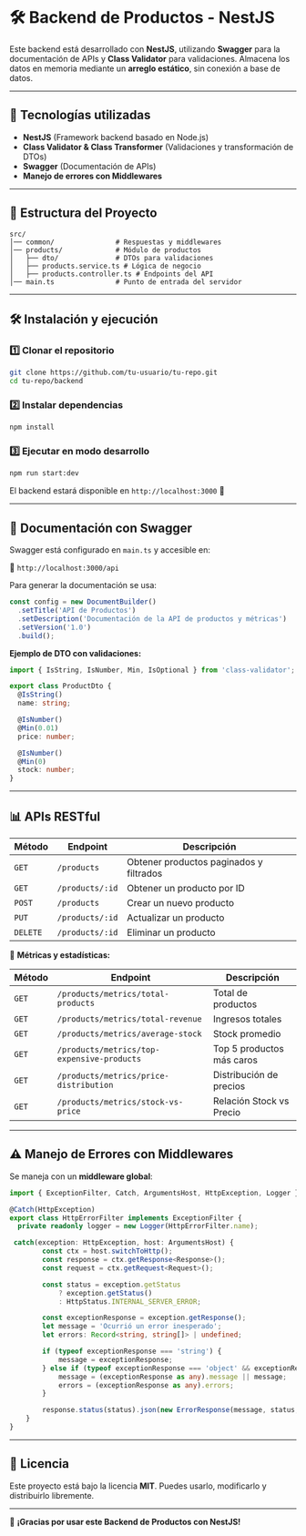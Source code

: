 # 🛠️ Backend de Productos - NestJS

Este backend está desarrollado con **NestJS**, utilizando **Swagger** para la documentación de APIs y **Class Validator** para validaciones. Almacena los datos en memoria mediante un **arreglo estático**, sin conexión a base de datos.

---

## 🚀 Tecnologías utilizadas

- **NestJS** (Framework backend basado en Node.js)
- **Class Validator & Class Transformer** (Validaciones y transformación de DTOs)
- **Swagger** (Documentación de APIs)
- **Manejo de errores con Middlewares**

---

## 📂 Estructura del Proyecto

```plaintext
src/
│── common/               # Respuestas y middlewares
│── products/             # Módulo de productos
│   ├── dto/              # DTOs para validaciones
│   ├── products.service.ts # Lógica de negocio
│   ├── products.controller.ts # Endpoints del API
│── main.ts               # Punto de entrada del servidor
```

---

## 🛠️ Instalación y ejecución

### 1️⃣ Clonar el repositorio

```bash
git clone https://github.com/tu-usuario/tu-repo.git
cd tu-repo/backend
```

### 2️⃣ Instalar dependencias

```bash
npm install
```

### 3️⃣ Ejecutar en modo desarrollo

```bash
npm run start:dev
```

El backend estará disponible en `http://localhost:3000` 🚀

---

## 📌 Documentación con Swagger

Swagger está configurado en `main.ts` y accesible en:

📌 `http://localhost:3000/api`

Para generar la documentación se usa:

```ts
const config = new DocumentBuilder()
  .setTitle('API de Productos')
  .setDescription('Documentación de la API de productos y métricas')
  .setVersion('1.0')
  .build();
```

**Ejemplo de DTO con validaciones:**

```ts
import { IsString, IsNumber, Min, IsOptional } from 'class-validator';

export class ProductDto {
  @IsString()
  name: string;

  @IsNumber()
  @Min(0.01)
  price: number;

  @IsNumber()
  @Min(0)
  stock: number;
}
```

---

## 📊 APIs RESTful

| Método   | Endpoint        | Descripción                             |
| -------- | --------------- | --------------------------------------- |
| `GET`    | `/products`     | Obtener productos paginados y filtrados |
| `GET`    | `/products/:id` | Obtener un producto por ID              |
| `POST`   | `/products`     | Crear un nuevo producto                 |
| `PUT`    | `/products/:id` | Actualizar un producto                  |
| `DELETE` | `/products/:id` | Eliminar un producto                    |

📌 **Métricas y estadísticas:**

| Método | Endpoint                                   | Descripción               |
| ------ | ------------------------------------------ | ------------------------- |
| `GET`  | `/products/metrics/total-products`         | Total de productos        |
| `GET`  | `/products/metrics/total-revenue`          | Ingresos totales          |
| `GET`  | `/products/metrics/average-stock`          | Stock promedio            |
| `GET`  | `/products/metrics/top-expensive-products` | Top 5 productos más caros |
| `GET`  | `/products/metrics/price-distribution`     | Distribución de precios   |
| `GET`  | `/products/metrics/stock-vs-price`         | Relación Stock vs Precio  |

---

## ⚠️ Manejo de Errores con Middlewares

Se maneja con un **middleware global**:

```ts
import { ExceptionFilter, Catch, ArgumentsHost, HttpException, Logger } from '@nestjs/common';

@Catch(HttpException)
export class HttpErrorFilter implements ExceptionFilter {
  private readonly logger = new Logger(HttpErrorFilter.name);

 catch(exception: HttpException, host: ArgumentsHost) {
        const ctx = host.switchToHttp();
        const response = ctx.getResponse<Response>();
        const request = ctx.getRequest<Request>();

        const status = exception.getStatus
            ? exception.getStatus()
            : HttpStatus.INTERNAL_SERVER_ERROR;

        const exceptionResponse = exception.getResponse();
        let message = 'Ocurrió un error inesperado';
        let errors: Record<string, string[]> | undefined;

        if (typeof exceptionResponse === 'string') {
            message = exceptionResponse;
        } else if (typeof exceptionResponse === 'object' && exceptionResponse !== null) {
            message = (exceptionResponse as any).message || message;
            errors = (exceptionResponse as any).errors;
        }

        response.status(status).json(new ErrorResponse(message, status, errors));
    }
}
```

---

## 📜 Licencia

Este proyecto está bajo la licencia **MIT**. Puedes usarlo, modificarlo y distribuirlo libremente.

---

🎉 **¡Gracias por usar este Backend de Productos con NestJS!** 

